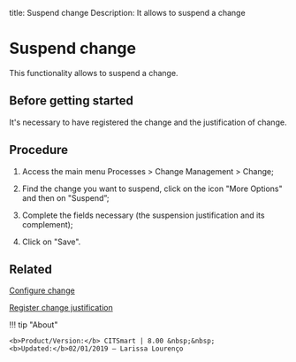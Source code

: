 title: Suspend change
Description: It allows to suspend a change
# Suspend change

This functionality allows to suspend a change.

Before getting started
----------------

It's necessary to have registered the change and the justification of change.

Procedure
------------

1.  Access the main menu Processes \>
    Change Management \> Change;

2.  Find the change you want to suspend, click on the icon "More Options" and then on
    "Suspend”;

3.  Complete the fields necessary (the suspension justification and its complement);

4.  Click on "Save".

Related
-----------

[Configure change](/en-us/citsmart-platform-8/processes/change/use/register-change.html)

[Register change justification](/en-us/citsmart-platform-8/processes/change/configuration/change-justification.html)

!!! tip "About"

    <b>Product/Version:</b> CITSmart | 8.00 &nbsp;&nbsp;
    <b>Updated:</b>02/01/2019 – Larissa Lourenço
